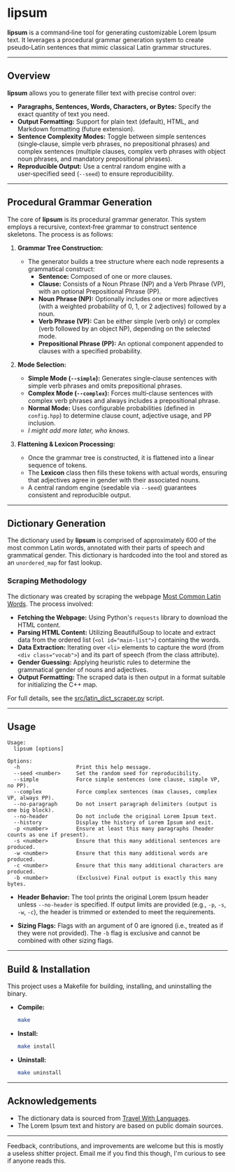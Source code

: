 # lipsum

**lipsum** is a command‑line tool for generating customizable Lorem Ipsum text. It leverages a procedural grammar generation system to create pseudo‑Latin sentences that mimic classical Latin grammar structures.

---

## Overview

**lipsum** allows you to generate filler text with precise control over:

- **Paragraphs, Sentences, Words, Characters, or Bytes:**
  Specify the exact quantity of text you need.
- **Output Formatting:**
  Support for plain text (default), HTML, and Markdown formatting (future extension).
- **Sentence Complexity Modes:**
  Toggle between simple sentences (single‑clause, simple verb phrases, no prepositional phrases) and complex sentences (multiple clauses, complex verb phrases with object noun phrases, and mandatory prepositional phrases).
- **Reproducible Output:**
  Use a central random engine with a user‑specified seed (`--seed`) to ensure reproducibility.

---

## Procedural Grammar Generation

The core of **lipsum** is its procedural grammar generator. This system employs a recursive, context‑free grammar to construct sentence skeletons. The process is as follows:

1. **Grammar Tree Construction:**
   - The generator builds a tree structure where each node represents a grammatical construct:
     - **Sentence:** Composed of one or more clauses.
     - **Clause:** Consists of a Noun Phrase (NP) and a Verb Phrase (VP), with an optional Prepositional Phrase (PP).
     - **Noun Phrase (NP):** Optionally includes one or more adjectives (with a weighted probability of 0, 1, or 2 adjectives) followed by a noun.
     - **Verb Phrase (VP):** Can be either simple (verb only) or complex (verb followed by an object NP), depending on the selected mode.
     - **Prepositional Phrase (PP):** An optional component appended to clauses with a specified probability.

2. **Mode Selection:**
   - **Simple Mode (`--simple`):** Generates single‑clause sentences with simple verb phrases and omits prepositional phrases.
   - **Complex Mode (`--complex`):** Forces multi‑clause sentences with complex verb phrases and always includes a prepositional phrase.
   - **Normal Mode:** Uses configurable probabilities (defined in `config.hpp`) to determine clause count, adjective usage, and PP inclusion.
   - _I might add more later, who knows._

3. **Flattening & Lexicon Processing:**
   - Once the grammar tree is constructed, it is flattened into a linear sequence of tokens.
   - The **Lexicon** class then fills these tokens with actual words, ensuring that adjectives agree in gender with their associated nouns.
   - A central random engine (seedable via `--seed`) guarantees consistent and reproducible output.

---

## Dictionary Generation

The dictionary used by **lipsum** is comprised of approximately 600 of the most common Latin words, annotated with their parts of speech and grammatical gender. This dictionary is hardcoded into the tool and stored as an `unordered_map` for fast lookup.

### Scraping Methodology

The dictionary was created by scraping the webpage [Most Common Latin Words](https://travelwithlanguages.com/blog/most-common-latin-words.html). The process involved:

- **Fetching the Webpage:**
  Using Python's `requests` library to download the HTML content.
- **Parsing HTML Content:**
  Utilizing BeautifulSoup to locate and extract data from the ordered list (`<ol id="main-list">`) containing the words.
- **Data Extraction:**
  Iterating over `<li>` elements to capture the word (from `<div class="vocab">`) and its part of speech (from the class attribute).
- **Gender Guessing:**
  Applying heuristic rules to determine the grammatical gender of nouns and adjectives.
- **Output Formatting:**
  The scraped data is then output in a format suitable for initializing the C++ map.

For full details, see the [src/latin_dict_scraper.py](src/latin_dict_scraper.py) script.

---

## Usage

```
Usage:
  lipsum [options]

Options:
  -h                  Print this help message.
  --seed <number>     Set the random seed for reproducibility.
  --simple            Force simple sentences (one clause, simple VP, no PP).
  --complex           Force complex sentences (max clauses, complex VP, always PP).
  --no-paragraph      Do not insert paragraph delimiters (output is one big block).
  --no-header         Do not include the original Lorem Ipsum text.
  --history           Display the history of Lorem Ipsum and exit.
  -p <number>         Ensure at least this many paragraphs (header counts as one if present).
  -s <number>         Ensure that this many additional sentences are produced.
  -w <number>         Ensure that this many additional words are produced.
  -c <number>         Ensure that this many additional characters are produced.
  -b <number>         (Exclusive) Final output is exactly this many bytes.
```

- **Header Behavior:**
  The tool prints the original Lorem Ipsum header unless `--no-header` is specified. If output limits are provided (e.g., `-p`, `-s`, `-w`, `-c`), the header is trimmed or extended to meet the requirements.

- **Sizing Flags:**
  Flags with an argument of 0 are ignored (i.e., treated as if they were not provided). The `-b` flag is exclusive and cannot be combined with other sizing flags.

---

## Build & Installation

This project uses a Makefile for building, installing, and uninstalling the binary.

- **Compile:**

  ```bash
  make
  ```
- **Install:**

  ```bash
  make install
  ```

- **Uninstall:**

  ```bash
  make uninstall
  ```

---

## Acknowledgements

- The dictionary data is sourced from [Travel With Languages](https://travelwithlanguages.com/blog/most-common-latin-words.html).
- The Lorem Ipsum text and history are based on public domain sources.

---

Feedback, contributions, and improvements are welcome but this is mostly a useless shitter project. Email me if you find this though, I'm curious to see if anyone reads this.
